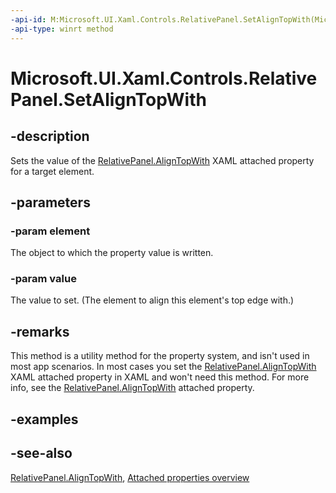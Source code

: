 ```yaml
---
-api-id: M:Microsoft.UI.Xaml.Controls.RelativePanel.SetAlignTopWith(Microsoft.UI.Xaml.UIElement,System.Object)
-api-type: winrt method
---
```


<!-- Method syntax
public void SetAlignTopWith(Windows.UI.Xaml.UIElement element, System.Object value)
-->

# Microsoft.UI.Xaml.Controls.RelativePanel.SetAlignTopWith

## -description
Sets the value of the [RelativePanel.AlignTopWith](relativepanel_aligntopwith.md) XAML attached property for a target element.

## -parameters
### -param element
The object to which the property value is written.

### -param value
The value to set. (The element to align this element's top edge with.)

## -remarks
This method is a utility method for the property system, and isn't used in most app scenarios. In most cases you set the [RelativePanel.AlignTopWith](relativepanel_aligntopwith.md) XAML attached property in XAML and won't need this method. For more info, see the [RelativePanel.AlignTopWith](relativepanel_aligntopwith.md) attached property.

## -examples

## -see-also

[RelativePanel.AlignTopWith](relativepanel_aligntopwith.md), [Attached properties overview](/windows/uwp/xaml-platform/attached-properties-overview)
